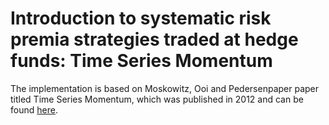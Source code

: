 # Introduction to systematic risk premia strategies traded at hedge funds: Time Series Momentum

The implementation is based on Moskowitz, Ooi and Pedersenpaper paper titled Time Series Momentum, which was published in 2012 and can be found [here](https://www.aqr.com/library/journal-articles/time-series-momentum).
